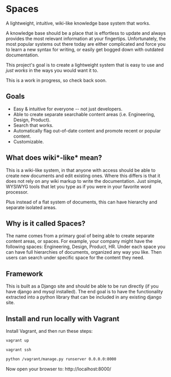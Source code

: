 # Spaces

A lightweight, intuitive, wiki-like knowledge base system that works.

A knowledge base should be a place that is effortless to update and always 
provides the most relevant information at your fingertips. Unfortunately, the most
popular systems out there today are either complicated and force you to learn
a new syntax for writing, or easily get bogged down with outdated documentation.

This project's goal is to create a lightweight system that is easy to use
and *just works* in the ways you would want it to. 

This is a work in progress, so check back soon.

## Goals

 * Easy & intuitive for everyone -- not just developers.
 * Able to create separate searchable content areas (i.e. Engineering, Design, Product).
 * Search that works.
 * Automatically flag out-of-date content and promote recent or popular content.
 * Customizable.

## What does wiki*-like* mean?

This is a wiki-like system, in that anyone with access should be able to create 
new documents and edit existing ones. Where this differs is that it does not rely 
on any wiki markup to write the documentation. Just simple, WYSIWYG tools that 
let you type as if you were in your favorite word processor.

Plus instead of a flat system of documents, this can have hierarchy and separate 
isolated areas.

## Why is it called Spaces?

The name comes from a primary goal of being able to create separate content areas, or spaces. 
For example, your company might have the following spaces: Engineering, Design, Product, HR.
Under each space you can have full hierarchies of documents, organized any way you like.
Then users can search under specific space for the content they need. 

## Framework

This is built as a Django site and should be able to be run directly (if you have
django and mysql installed). The end goal is to have the functionality extracted into
a python library that can be included in any existing django site.

## Install and run locally with Vagrant

Install Vagrant, and then run these steps:

```sh
vagrant up

vagrant ssh

python /vagrant/manage.py runserver 0.0.0.0:8000
```

Now open your browser to: http://localhost:8000/
